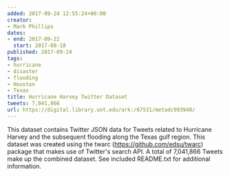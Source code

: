 ```yaml
---
added: 2017-09-24 12:55:24+00:00
creator:
- Mark Phillips
dates:
- end: 2017-09-22
  start: 2017-08-18
published: 2017-09-24
tags:
- hurricane
- disaster
- flooding
- Houston
- Texas
title: Hurricane Harvey Twitter Dataset
tweets: 7,041,866
url: https://digital.library.unt.edu/ark:/67531/metadc993940/
---
```


This dataset contains Twitter JSON data for Tweets related to Hurricane Harvey and the subsequent flooding along the Texas gulf region. This dataset was created using the twarc (https://github.com/edsu/twarc) package that makes use of Twitter's search API. A total of 7,041,866 Tweets make up the combined dataset. See included README.txt for additional information.
